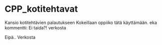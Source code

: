 # CPP_kotitehtavat
Kansio kotitehtävien palautukseen
Kokeillaan oppiiko tätä käyttämään.
eka kommentti: Ei taida?! verkosta

Eipä.. Verkosta
